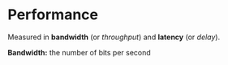 # Performance


Measured in **bandwidth** (or *throughput*) and **latency** (or *delay*).

**Bandwidth:** the number of bits per second
